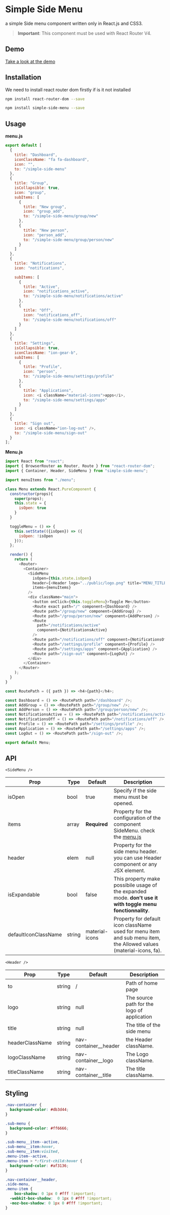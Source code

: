 # Simple Side Menu

a simple Side menu component written only in React.js and CSS3.

> **Important**: This component must be used with React Router V4.

## Demo

[Take a look at the demo](http://HamzaMhadbi.github.io/simple-side-menu)

## Installation

We need to install react router dom firstly if is it not installed

```bash
npm install react-router-dom --save
```

```bash
npm install simple-side-menu --save
```

## Usage

**menu.js**

```javascript
export default [
  {
    title: "Dashboard",
    iconClassName: "fa fa-dashboard",
    icon: "",
    to: "/simple-side-menu"
  },
  {
    title: "Group",
    isCollapsible: true,
    icon: "group",
    subItems: [
      {
        title: "New group",
        icon: "group_add",
        to: "/simple-side-menu/group/new"
      },
      {
        title: "New person",
        icon: "person_add",
        to: "/simple-side-menu/group/person/new"
      }
    ]
  },
  {
    title: "Notifications",
    icon: "notifications",

    subItems: [
      {
        title: "Active",
        icon: "notifications_active",
        to: "/simple-side-menu/notifications/active"
      },
      {
        title: "Off",
        icon: "notifications_off",
        to: "/simple-side-menu/notifications/off"
      }
    ]
  },
  {
    title: "Settings",
    isCollapsible: true,
    iconClassName: "ion-gear-b",
    subItems: [
      {
        title: "Profile",
        icon: "person",
        to: "/simple-side-menu/settings/profile"
      },
      {
        title: "Applications",
        icon: <i className="material-icons">apps</i>,
        to: "/simple-side-menu/settings/apps"
      }
    ]
  },
  {
    title: "Sign out",
    icon: <i className="ion-log-out" />,
    to: "/simple-side-menu/sign-out"
  }
];
```

**Menu.js**

```javascript
import React from "react";
import { BrowserRouter as Router, Route } from "react-router-dom";
import { Container, Header, SideMenu } from "simple-side-menu";

import menuItems from "./menu";

class Menu extends React.PureComponent {
  constructor(props){
    super(props);
    this.state = {
      isOpen: true
    }
  }

  toggleMenu = () => {
    this.setState(({isOpen}) => ({
      isOpen: !isOpen
    }));
  };

  render() {
    return (
      <Router>
        <Container>
          <SideMenu
            isOpen={this.state.isOpen}
            header={<Header logo="../public/logo.png" title="MENU_TITLE" />}
            items={menuItems}
          />
          <div className="main">
            <button onClick={this.toggleMenu}>Toggle Me</button>
            <Route exact path="/" component={Dashboard} />
            <Route path="/group/new" component={AddGroup} />
            <Route path="/group/person/new" component={AddPerson} />
            <Route
              path="/notifications/active"
              component={NotificationsActive}
            />
            <Route path="/notifications/off" component={NotificationsOff} />
            <Route path="/settings/profile" component={Profile} />
            <Route path="/settings/apps" component={Application} />
            <Route path="/sign-out" component={LogOut} />
          </div>
        </Container>
      </Router>
    );
  }
}

const RoutePath = ({ path }) => <h4>{path}</h4>;

const Dashboard = () => <RoutePath path="/dashboard" />;
const AddGroup = () => <RoutePath path="/group/new" />;
const AddPerson = () => <RoutePath path="/group/person/new" />;
const NotificationsActive = () => <RoutePath path="/notifications/active" />;
const NotificationsOff = () => <RoutePath path="/notifications/off" />;
const Profile = () => <RoutePath path="/settings/profile" />;
const Application = () => <RoutePath path="/settings/apps" />;
const LogOut = () => <RoutePath path="/sign-out" />;

export default Menu;
```

## API

`<SideMenu />`

| Prop                 | Type   | Default        | Description                                                                                                        |
| -------------------- | ------ | -------------- | ------------------------------------------------------------------------------------------------------------------ |
| isOpen               | bool   | true           | Specify if the side menu must be opened.                                                                           |
| items                | array  | **Required**   | Property for the configuration of the component SideMenu. check the [menu.js](#usage)                              |
| header               | elem   | null           | Property for the side menu header. you can use Header component or any JSX element.                                |
| isExpandable         | bool   | false          | This property make possibile usage of the expanded mode. **don't use it with toggle menu fonctionnality**.         |
| defaultIconClassName | string | material-icons | Property for default icon className used for menu item and sub menu item, the Allowed values (material-icons, fa). |

`<Header />`

| Prop            | Type   | Default                 | Description                                 |
| --------------- | ------ | ----------------------- | ------------------------------------------- |
| to              | string | /                       | Path of home page                           |
| logo            | string | null                    | The source path for the logo of application |
| title           | string | null                    | The title of the side menu                  |
| headerClassName | string | nav-container\_\_header | the Header className.                       |
| logoClassName   | string | nav-container\_\_logo   | The Logo className.                         |
| titleClassName  | string | nav-container\_\_title  | The title className.                        |

## Styling

```CSS
.nav-container {
  background-color: #db3d44;
}

.sub-menu {
  background-color: #ff6666;
}

.sub-menu__item--active,
.sub-menu__item:hover,
.sub-menu__item:visited,
.menu-item--active,
.menu-item > *:first-child:hover {
  background-color: #af3136;
}

.nav-container__header,
.side-menu,
.menu-item {
	box-shadow: 0 1px 0 #fff !important;
  -webkit-box-shadow:  0 1px 0 #fff !important;
  -moz-box-shadow: 0 1px 0 #fff !important;
}
```
